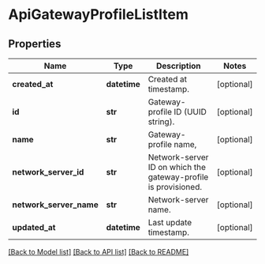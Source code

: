 # ApiGatewayProfileListItem

## Properties
Name | Type | Description | Notes
------------ | ------------- | ------------- | -------------
**created_at** | **datetime** | Created at timestamp. | [optional] 
**id** | **str** | Gateway-profile ID (UUID string). | [optional] 
**name** | **str** | Gateway-profile name, | [optional] 
**network_server_id** | **str** | Network-server ID on which the gateway-profile is provisioned. | [optional] 
**network_server_name** | **str** | Network-server name. | [optional] 
**updated_at** | **datetime** | Last update timestamp. | [optional] 

[[Back to Model list]](../README.md#documentation-for-models) [[Back to API list]](../README.md#documentation-for-api-endpoints) [[Back to README]](../README.md)


